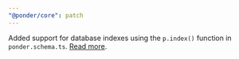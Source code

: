 ```yaml
---
"@ponder/core": patch
---
```


Added support for database indexes using the `p.index()` function in `ponder.schema.ts`. [Read more](https://ponder.sh/docs/schema#indexes).
